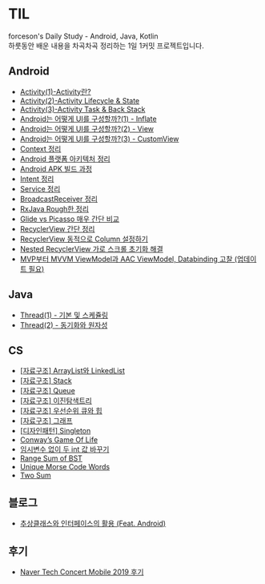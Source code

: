 # TIL
forceson's Daily Study - Android, Java, Kotlin  
하룻동안 배운 내용을 차곡차곡 정리하는 1일 1커밋 프로젝트입니다.

## Android
* [Activity(1)-Activity란?](https://github.com/forceson/TIL/blob/master/Android/Activity(1)-Activity%EB%9E%80.md)  
* [Activity(2)-Activity Lifecycle & State](https://github.com/forceson/TIL/blob/master/Android/Activity(2)-Activity%20Lifecycle%20%26%20State.md)
* [Activity(3)-Activity Task & Back Stack](https://github.com/forceson/TIL/blob/master/Android/Activity(3)-Activity%20Task%20%26%20Back%20Stack.md)
* [Android는 어떻게 UI를 구성할까?(1) - Inflate](https://github.com/forceson/TIL/blob/master/Android/Android는%20어떻게%20UI를%20구성할까%3F(1)%20-%20Inflate.md)
* [Android는 어떻게 UI를 구성할까?(2) - View](https://github.com/forceson/TIL/blob/master/Android/Android는%20어떻게%20UI를%20구성할까%3F(2)%20-%20View.md)
* [Android는 어떻게 UI를 구성할까?(3) - CustomView](https://github.com/forceson/TIL/blob/master/Android/Android는%20어떻게%20UI를%20구성할까%3F(3)%20-%20CustomView.md)
* [Context 정리](https://github.com/forceson/TIL/blob/master/Android/Context%20정리.md)
* [Android 플랫폼 아키텍처 정리](https://github.com/forceson/TIL/blob/master/Android/Android%20%ED%94%8C%EB%9E%AB%ED%8F%BC%20%EC%95%84%ED%82%A4%ED%85%8D%EC%B2%98%20%EC%A0%95%EB%A6%AC.md)
* [Android APK 빌드 과정](https://github.com/forceson/TIL/blob/master/Android/Android%20APK%20%EB%B9%8C%EB%93%9C%20%EA%B3%BC%EC%A0%95.md)
* [Intent 정리](https://github.com/forceson/TIL/blob/master/Android/Intent%20정리.md)
* [Service 정리](https://github.com/forceson/TIL/blob/master/Android/Service%20정리.md)
* [BroadcastReceiver 정리](https://github.com/forceson/TIL/blob/master/Android/BroadcastReceiver%20정리.md)
* [RxJava Rough한 정리](https://github.com/forceson/TIL/blob/master/Android/RxJava%20Rough한%20정리.md)
* [Glide vs Picasso 매우 간단 비교](https://github.com/forceson/TIL/blob/master/Android/Glide%20vs%20Picasso%20매우%20간단%20비교.md)
* [RecyclerView 간단 정리
](https://github.com/forceson/TIL/blob/master/Android/RecyclerView%20간단%20정리.md)
* [RecyclerView 동적으로 Column 설정하기](https://github.com/forceson/TIL/blob/master/Android/RecyclerView%20동적으로%20Column%20설정하기.md)
* [Nested RecyclerView 가로 스크롤 초기화 해결](https://github.com/forceson/TIL/blob/master/Android/Nested%20RecyclerView%20가로%20스크롤%20초기화%20해결.md)
* [MVP부터 MVVM ViewModel과 AAC ViewModel, Databinding 고찰 (업데이트 필요)](https://github.com/forceson/TIL/blob/master/Android/MVP부터%20MVVM%20ViewModel과%20AAC%20ViewModel,%20Databinding%20고찰.md)
## Java
* [Thread(1) - 기본 및 스케쥴링](https://github.com/forceson/TIL/blob/master/Java/Thread(1)-기본%20및%20스케쥴링.md)
* [Thread(2) - 동기화와 원자성](https://github.com/forceson/TIL/blob/master/Java/Thread(2)-동기화와%20원자성.md)
## CS
* [[자료구조] ArrayList와 LinkedList](https://github.com/forceson/TIL/blob/master/CS/[자료구조]%20ArrayList와%20LinkedList.md)
* [[자료구조] Stack](https://github.com/forceson/TIL/blob/master/CS/[자료구조]%20Stack.md)
* [[자료구조] Queue](https://github.com/forceson/TIL/blob/master/CS/[자료구조]%20Queue.md)
* [[자료구조] 이진탐색트리](https://github.com/forceson/TIL/blob/master/CS/[자료구조]%20이진탐색트리.md)
* [[자료구조] 우선순위 큐와 힙](https://github.com/forceson/TIL/blob/master/CS/[자료구조]%20우선순위%20큐와%20힙.md)
* [[자료구조] 그래프](https://github.com/forceson/TIL/blob/master/CS/[자료구조]%20그래프.md)
* [[디자인패턴] Singleton](https://github.com/forceson/TIL/blob/master/CS/[디자인패턴]%20Singleton.md)
* [Conway’s Game Of Life](https://github.com/forceson/TIL/blob/master/CS/Conway%E2%80%99s%20Game%20Of%20Life.md)
* [임시변수 없이 두 int 값 바꾸기](https://github.com/forceson/TIL/blob/master/CS/임시변수%20없이%20두%20int%20값%20바꾸기.md)
* [Range Sum of BST](https://github.com/forceson/TIL/blob/master/CS/Range%20Sum%20of%20BST.md)
* [Unique Morse Code Words](https://github.com/forceson/TIL/blob/master/CS/Unique%20Morse%20Code%20Words.md)
* [Two Sum](https://github.com/forceson/TIL/blob/master/CS/Two%20Sum.md)
## 블로그
* [추상클래스와 인터페이스의 활용 (Feat. Android)](https://forceson.github.io/android/%EC%B6%94%EC%83%81%ED%81%B4%EB%9E%98%EC%8A%A4%EC%99%80-%EC%9D%B8%ED%84%B0%ED%8E%98%EC%9D%B4%EC%8A%A4%EC%9D%98-%ED%99%9C%EC%9A%A9-(Feat.-Android)/)
## 후기
* [Naver Tech Concert Mobile 2019 후기](https://forceson.github.io/%ED%9B%84%EA%B8%B0/Naver-Tech-Concert-2019-%ED%9B%84%EA%B8%B0/)
